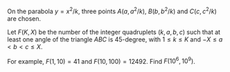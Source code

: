 On the parabola $y = x^2/k$, three points $A(a, a^2/k)$, $B(b, b^2/k)$ and $C(c, c^2/k)$ are chosen.


Let $F(K, X)$ be the number of the integer quadruplets $(k, a, b, c)$ such that at least one angle of the triangle $ABC$ is $45$-degree, with $1 \le k \le K$ and $-X \le a \lt b \lt c \le X$.


For example, $F(1, 10) = 41$ and $F(10, 100) = 12492$.
Find $F(10^6, 10^9)$.